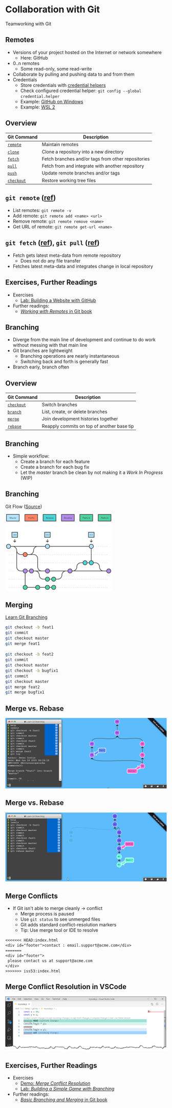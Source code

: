 # Collaboration with Git

Teamworking with Git


## Remotes

* Versions <!-- .element: class="fragment" --> of your project hosted on the Internet or network somewhere
  * Here: GitHub
* 0..n <!-- .element: class="fragment" --> remotes
  * Some read-only, some read-write
* Collaborate <!-- .element: class="fragment" --> by pulling and pushing data to and from them
* Credentials <!-- .element: class="fragment" -->
  * Store credentials with [credential helpers](https://git-scm.com/docs/gitcredentials)
  * Check configured credential helper: `git config --global credential.helper`
  * Example: [GitHub on Windows](https://help.github.com/en/github/using-git/caching-your-github-password-in-git)
  * Example: [WSL 2](https://docs.microsoft.com/en-us/windows/wsl/tutorials/wsl-git#git-credential-manager-setup)


## Overview

| Git Command                                         | Description                                        |
| --------------------------------------------------- | -------------------------------------------------- |
| [`remote`](https://git-scm.com/docs/git-remote)     | Maintain remotes                                   |
| [`clone`](https://git-scm.com/docs/git-clone)       | Clone a repository into a new directory            |
| [`fetch`](https://git-scm.com/docs/git-fetch)       | Fetch branches and/or tags from other repositories |
| [`pull`](https://git-scm.com/docs/git-pull)         | Fetch from and integrate with another repository   |
| [`push`](https://git-scm.com/docs/git-push)         | Update remote branches and/or tags                 |
| [`checkout`](https://git-scm.com/docs/git-checkout) | Restore working tree files                         |


## `git remote` ([ref](https://git-scm.com/docs/git-remote))

* List <!-- .element: class="fragment" --> remotes: `git remote -v`
* Add <!-- .element: class="fragment" --> remote: `git remote add <name> <url>`
* Remove <!-- .element: class="fragment" --> remote: `git remote remove <name>`
* Get <!-- .element: class="fragment" --> URL of remote: `git remote get-url <name>`


## `git fetch` ([ref](https://git-scm.com/docs/git-fetch)), `git pull` ([ref](https://git-scm.com/docs/git-pull))

* Fetch <!-- .element: class="fragment" --> gets latest meta-data from remote repository
  * Does not do any file transfer
* Fetches <!-- .element: class="fragment" --> latest meta-data and integrates change in local repository


## Exercises, Further Readings

* Exercises
  * [Lab: Building a Website with GitHub](https://github.com/rstropek/git-fundamentals/blob/master/content/labs/0040-remotes.md)
* Further readings:
  * [*Working with Remotes* in Git book](https://git-scm.com/book/en/v2/Git-Basics-Working-with-Remotes)


## Branching

* Diverge <!-- .element: class="fragment" --> from the main line of development and continue to do work without messing with that main line
* Git <!-- .element: class="fragment" --> branches are lightweight
  * Branching operations are nearly instantaneous
  * Switching back and forth is generally fast
* Branch <!-- .element: class="fragment" --> early, branch often


## Overview

| Git Command                                         | Description                                |
| --------------------------------------------------- | ------------------------------------------ |
| [`checkout`](https://git-scm.com/docs/git-checkout) | Switch branches                            |
| [`branch`](https://git-scm.com/docs/git-branch)     | List, create, or delete branches           |
| [`merge`](https://git-scm.com/docs/git-merge)       | Join development histories together        |
| [`rebase`](https://git-scm.com/docs/git-rebase)     | Reapply commits on top of another base tip |


## Branching

* Simple workflow:
  * Create a branch for each feature
  * Create a branch for each bug fix
  * Let the *master* branch be clean by not making it a *Work In Progress* (WIP)


## Branching

Git Flow ([Source](https://www.atlassian.com/git/tutorials/comparing-workflows/gitflow-workflow))

<img src="0030-collaboration/git-flow.svg" width="66%" alt="Git Flow" />


## Merging

[Learn Git Branching](https://learngitbranching.js.org/)

```bash
git checkout -b feat1
git commit
git checkout master
git merge feat1

git checkout -b feat2
git commit
git checkout master
git checkout -b bugfix1
git commit
git checkout master
git merge feat2
git merge bugfix1
```


## Merge vs. Rebase <!-- .slide: data-transition="slide-in fade-out" -->

![Git Merge](0030-collaboration/git-merge.png)


## Merge vs. Rebase <!-- .slide: data-transition="fade-in slide-out" -->

![Git Rebase](0030-collaboration/git-rebase.png)


## Merge Conflicts

* If Git isn't able to merge cleanly -> conflict
  * Merge process is paused
  * Use `git status` to see unmerged files
  * Git adds standard conflict-resolution markers
  * Tip: Use merge tool or IDE to resolve

```
<<<<<<< HEAD:index.html
<div id="footer">contact : email.support@acme.com</div>
=======
<div id="footer">
 please contact us at support@acme.com
</div>
>>>>>>> iss53:index.html
```


## Merge Conflict Resolution in VSCode

![Merge Conflict Resolution in VSCode](0030-collaboration/vscode-merge-conflict.png)


## Exercises, Further Readings

* Exercises
  * [Demo: *Merge Conflict Resolution*](https://github.com/rstropek/git-fundamentals/blob/master/content/labs/9010-merge-conflict.md)
  * [Lab: *Building a Simple Game with Branching*](https://github.com/rstropek/git-fundamentals/blob/master/content/labs/0050-branching.md)
* Further readings:
  * [*Basic Branching and Merging* in Git book](https://git-scm.com/book/en/v2/Git-Branching-Basic-Branching-and-Merging)
